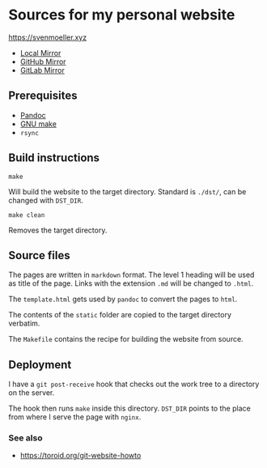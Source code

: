 # Sources for my personal website
<https://svenmoeller.xyz>

* [Local Mirror](https://svenmoeller.xyz/git/website)
* [GitHub Mirror](https://github.com/svemoe/website)
* [GitLab Mirror](https://gitlab.com/svemoe/website)

## Prerequisites

- [Pandoc](https://pandoc.org/)
- [GNU make](https://www.gnu.org/software/make/)
- `rsync`

## Build instructions

    make

Will build the website to the target directory.
Standard is `./dst/`, can be changed with `DST_DIR`.

    make clean

Removes the target directory.

## Source files

The pages are written in `markdown` format.
The level 1 heading will be used as title of the page.
Links with the extension `.md` will be changed to `.html`.

The `template.html` gets used by `pandoc` to convert the pages to `html`.

The contents of the `static` folder are copied to the target directory verbatim.

The `Makefile` contains the recipe for building the website from source.

## Deployment

I have a `git post-receive` hook that checks out the work tree to a directory on the server.

The hook then runs `make` inside this directory.
`DST_DIR` points to the place from where I serve the page with `nginx`.

### See also 

- <https://toroid.org/git-website-howto>
